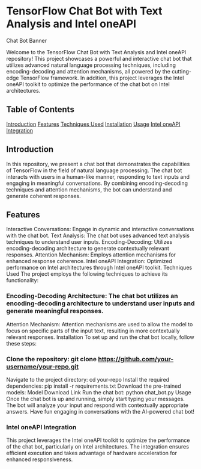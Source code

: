 # TensorFlow Chat Bot with Text Analysis and Intel oneAPI
Chat Bot Banner

Welcome to the TensorFlow Chat Bot with Text Analysis and Intel oneAPI repository! This project showcases a powerful and interactive chat bot that utilizes advanced natural language processing techniques, including encoding-decoding and attention mechanisms, all powered by the cutting-edge TensorFlow framework. In addition, this project leverages the Intel oneAPI toolkit to optimize the performance of the chat bot on Intel architectures.

## Table of Contents
[Introduction](#introduction)
[Features](#features)
[Techniques Used](#techniquesused)
[Installation](#installation)
[Usage](#usage)
[Intel oneAPI Integration](#inteloneApi)

## Introduction
In this repository, we present a chat bot that demonstrates the capabilities of TensorFlow in the field of natural language processing. The chat bot interacts with users in a human-like manner, responding to text inputs and engaging in meaningful conversations. By combining encoding-decoding techniques and attention mechanisms, the bot can understand and generate coherent responses.

## Features
Interactive Conversations: Engage in dynamic and interactive conversations with the chat bot.
Text Analysis: The chat bot uses advanced text analysis techniques to understand user inputs.
Encoding-Decoding: Utilizes encoding-decoding architecture to generate contextually relevant responses.
Attention Mechanism: Employs attention mechanisms for enhanced response coherence.
Intel oneAPI Integration: Optimized performance on Intel architectures through Intel oneAPI toolkit.
Techniques Used
The project employs the following techniques to achieve its functionality:

### Encoding-Decoding Architecture: The chat bot utilizes an encoding-decoding architecture to understand user inputs and generate meaningful responses.
Attention Mechanism: Attention mechanisms are used to allow the model to focus on specific parts of the input text, resulting in more contextually relevant responses.
Installation
To set up and run the chat bot locally, follow these steps:

### Clone the repository: git clone https://github.com/your-username/your-repo.git
Navigate to the project directory: cd your-repo
Install the required dependencies: pip install -r requirements.txt
Download the pre-trained models: Model Download Link
Run the chat bot: python chat_bot.py
Usage
Once the chat bot is up and running, simply start typing your messages. The bot will analyze your input and respond with contextually appropriate answers. Have fun engaging in conversations with the AI-powered chat bot!

### Intel oneAPI Integration
This project leverages the Intel oneAPI toolkit to optimize the performance of the chat bot, particularly on Intel architectures. The integration ensures efficient execution and takes advantage of hardware acceleration for enhanced responsiveness.
